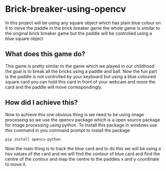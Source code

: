 # Brick-breaker-using-opencv
In this project will be using any square object which has plain blue colour on it to move the paddle in the brick breaker game the whole game is similar to the original brick breaker game but the paddle will be controlled using a blue square object
## What does this game do?
This game is pretty similar to the game which we played in our childhood the goal is to break all the bricks using a paddle and ball.
Now the fun part is the paddle is not controlled by your keyboard but using a blue coloured square card you can hold this card in front of your webcam and move the card and the paddle will
move correspondingly. 
## How did I achieve this?
Now to achieve this one obvious thing is we need to be using image processing so we use the opencv package which is a open source package for image processing using python.
To install this package in windows use this command in you command prompt to install the package 
```
pip install opencv-python

```

Now the main thing is to track the blue card and to do this we will be using a hsv values of the card and we will find the contour of blue card and find the centre of the contour and map the centre to the paddles x and y coordinate to move it.
